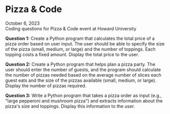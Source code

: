 # Pizza & Code 
October 6, 2023 \
Coding questions for Pizza &amp; Code event at Howard University 

**Question 1:** Create a Python program that calculates the total price of a pizza order based on user input. The user should be able to specify the size of the pizza (small, medium, or large) and the number of toppings. Each topping costs a fixed amount. Display the total price to the user. 

**Question 2:** Create a Python program that helps plan a pizza party. The user should enter the number of guests, and the program should calculate the number of pizzas needed based on the average number of slices each guest eats and the size of the pizzas available (small, medium, or large). Display the number of pizzas required. 

**Question 3:** Write a Python program that takes a pizza order as input (e.g., "large pepperoni and mushroom pizza") and extracts information about the pizza's size and toppings. Display this information to the user.
